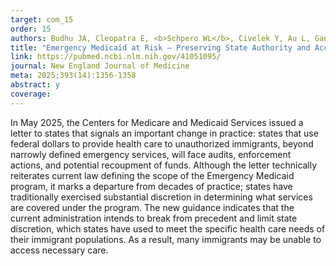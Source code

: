 ```yaml
---
target: com_15
order: 15
authors: Budhu JA, Cleopatra E, <b>Schpero WL</b>, Civelek Y, Au L, Gany FM
title: "Emergency Medicaid at Risk — Preserving State Authority and Access to Care"
link: https://pubmed.ncbi.nlm.nih.gov/41051095/
journal: New England Journal of Medicine
meta: 2025;393(14):1356-1358
abstract: y
coverage: 
---
```

In May 2025, the Centers for Medicare and Medicaid Services issued a letter to states that signals an important change in practice: states that use federal dollars to provide health care to unauthorized immigrants, beyond narrowly defined emergency services, will face audits, enforcement actions, and potential recoupment of funds. Although the letter technically reiterates current law defining the scope of the Emergency Medicaid program, it marks a departure from decades of practice; states have traditionally exercised substantial discretion in determining what services are covered under the program. The new guidance indicates that the current administration intends to break from precedent and limit state discretion, which states have used to meet the specific health care needs of their immigrant populations. As a result, many immigrants may be unable to access necessary care.